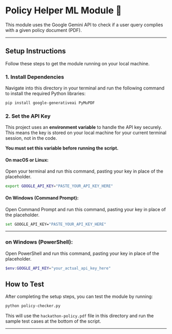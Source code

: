 # Policy Helper ML Module 🤖

This module uses the Google Gemini API to check if a user query complies with a given policy document (PDF).

---

## Setup Instructions

Follow these steps to get the module running on your local machine.

### 1\. Install Dependencies

Navigate into this directory in your terminal and run the following command to install the required Python libraries:

```bash
pip install google-generativeai PyMuPDF
```

### 2\. Set the API Key

This project uses an **environment variable** to handle the API key securely. This means the key is stored on your local machine for your current terminal session, not in the code.

**You must set this variable before running the script.**

#### On macOS or Linux:

Open your terminal and run this command, pasting your key in place of the placeholder.

```bash
export GOOGLE_API_KEY="PASTE_YOUR_API_KEY_HERE"
```

#### On Windows (Command Prompt):

Open Command Prompt and run this command, pasting your key in place of the placeholder.

```bash
set GOOGLE_API_KEY="PASTE_YOUR_API_KEY_HERE"
```

---

### on Windows (PowerShell):

Open PowerShell and run this command, pasting your key in place of the placeholder.

```powershell
$env:GOOGLE_API_KEY="your_actual_api_key_here"
```

## How to Test

After completing the setup steps, you can test the module by running:

```bash
python policy-checker.py
```

This will use the `hackathon-policy.pdf` file in this directory and run the sample test cases at the bottom of the script.

---

```

```
